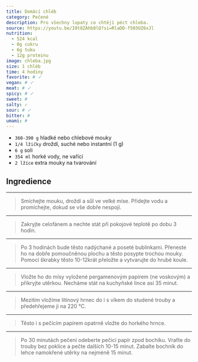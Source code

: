 ```yaml
---
title: Domácí chléb
category: Pečené
description: Pro všechny lopaty co chtějí péct chleba.
source: https://youtu.be/I0t8ZAhb8lQ?si=RlaDD-f503UZ6xJl
nutrition:
  - 524 kcal
  - 0g cukru
  - 6g tuku
  - 12g proteinu
image: chleba.jpg
size: 1 chléb
time: 4 hodiny
favorite: # ✓
vegan: # ✓
meat: # ✓
spicy: # ✓
sweet: # 
salty: ✓
sour: # ✓
bitter: # 
umami: # 
---
```


* `360-390 g` hladké nebo chlebové mouky
* `1/4 lžičky` droždí, suché nebo instantní (1 g)
* `6 g` soli
* `354 ml` horké vody, ne vařící
* `2 lžíce` extra mouky na tvarování

## **Ingredience**

---

> Smíchejte mouku, droždí a sůl ve velké míse. Přidejte vodu a promíchejte, dokud se vše dobře nespojí.

---

> Zakryjte celofánem a nechte stát při pokojové teplotě po dobu 3 hodin.

---

> Po 3 hodinách bude těsto nadýchané a poseté bublinkami. 
> Přeneste ho na dobře pomoučněnou plochu a těsto posypte trochou mouky. 
> Pomocí škrabky těsto 10-12krát přeložte a vytvarujte do hrubé koule.

---

> Vložte ho do mísy vyložené pergamenovým papírem (ne voskovým) a přikryjte utěrkou. 
> Necháme stát na kuchyňské lince asi 35 minut.

---

> Mezitím vložíme litinový hrnec do i s víkem do studené trouby a předehřejeme ji na 220 °C. 

---

>Těsto i s pečícím papírem opatrně vložte do horkého hrnce.

---

> Po 30 minutách pečení odeberte pečicí papír zpod bochíku. 
> Vraťte do trouby bez poklice a pečte dalších 10-15 minut. 
> Zabalte bochník do lehce namokřené utěrky na nejméně 15 minut.
